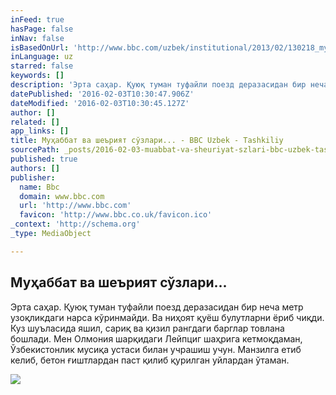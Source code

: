 ```yaml
---
inFeed: true
hasPage: false
inNav: false
isBasedOnUrl: 'http://www.bbc.com/uzbek/institutional/2013/02/130218_my_take_on_schmoller.shtml'
inLanguage: uz
starred: false
keywords: []
description: 'Эрта саҳар. Қуюқ туман туфайли поезд деразасидан бир неча метр узоқликдаги нарса кўринмайди. Ва ниҳоят қуёш булутларни ёриб чиқди. Куз шуъласида яшил, сариқ ва қизил рангдаги барглар товлана бошлади. Мен Олмония шарқидаги Лейпциг шаҳрига кетмоқдаман, Ўзбекистонлик мусиқа устаси билан учрашиш учун. Манзилга етиб келиб, бетон ғиштлардан паст қилиб қурилган уйлардан ўтаман.'
datePublished: '2016-02-03T10:30:47.906Z'
dateModified: '2016-02-03T10:30:45.127Z'
author: []
related: []
app_links: []
title: Муҳаббат ва шеърият сўзлари... - BBC Uzbek - Tashkiliy
sourcePath: _posts/2016-02-03-muabbat-va-sheuriyat-szlari-bbc-uzbek-tashkiliy.md
published: true
authors: []
publisher:
  name: Bbc
  domain: www.bbc.com
  url: 'http://www.bbc.com'
  favicon: 'http://www.bbc.co.uk/favicon.ico'
_context: 'http://schema.org'
_type: MediaObject

---
```

<article style=""><h1>Муҳаббат ва шеърият сўзлари...</h1><p>Эрта саҳар. Қуюқ туман туфайли поезд деразасидан бир неча метр узоқликдаги нарса кўринмайди. Ва ниҳоят қуёш булутларни ёриб чиқди. Куз шуъласида яшил, сариқ ва қизил рангдаги барглар товлана бошлади. Мен Олмония шарқидаги Лейпциг шаҳрига кетмоқдаман, Ўзбекистонлик мусиқа устаси билан учрашиш учун. Манзилга етиб келиб, бетон ғиштлардан паст қилиб қурилган уйлардан ўтаман.</p><img src="https://s3-us-west-2.amazonaws.com/the-grid-img/p/0270bdfbc4302f3e1ee7d30ff9c04d4cda906dab.jpg" /></article>